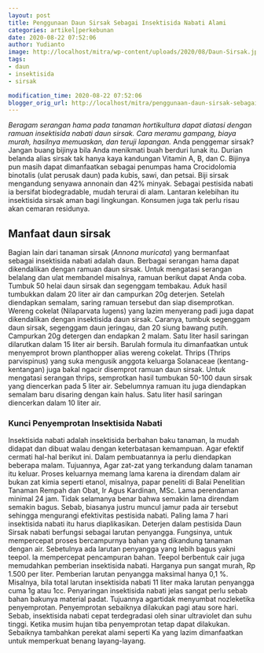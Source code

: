 ```yaml
---
layout: post
title: Penggunaan Daun Sirsak Sebagai Insektisida Nabati Alami
categories: artikel|perkebunan
date: 2020-08-22 07:52:06
author: Yudianto
image: http://localhost/mitra/wp-content/uploads/2020/08/Daun-Sirsak.jpg
tags:
- daun
- insektisida
- sirsak

modification_time: 2020-08-22 07:52:06
blogger_orig_url: http://localhost/mitra/penggunaan-daun-sirsak-sebagai.html
---
```


<em>Beragam serangan hama pada tanaman hortikultura dapat diatasi dengan ramuan insektisida nabati daun sirsak. Cara meramu gampang, biaya murah, hasilnya memuaskan, dan teruji lapangan.</em>
Anda penggemar sirsak? Jangan buang bijinya bila Anda menikmati buah berduri lunak itu. Durian belanda alias sirsak tak hanya kaya kandungan Vitamin A, B, dan C. Bijinya pun masih dapat dimanfaatkan sebagai penumpas hama Crocidolomia binotalis (ulat perusak daun) pada kubis, sawi, dan petsai.
Biji sirsak mengandung senyawa annonain dan 42% minyak.
Sebagai pestisida nabati ia bersifat biodegradable, mudah terurai di alam. Lantaran kelebihan itu insektisida sirsak aman bagi lingkungan. Konsumen juga tak perlu risau akan cemaran residunya.
<h2>Manfaat daun sirsak</h2>
Bagian lain dari tanaman sirsak (<em>Annona muricata</em>) yang bermanfaat sebagai insektisida nabati adalah daun. Berbagai serangan hama dapat dikendalikan dengan ramuan daun sirsak.
Untuk mengatasi serangan belalang dan ulat membandel misalnya, ramuan berikut dapat Anda coba. Tumbuk 50 helai daun sirsak dan segenggam tembakau. Aduk hasil tumbukkan dalam 20 liter air dan campurkan 20g deterjen. Setelah diendapkan semalam, saring ramuan tersebut dan siap disemprotkan.
Wereng cokelat (Nilaparvata lugens) yang lazim menyerang padi juga dapat dikendalikan dengan insektisida daun sirsak. Caranya, tumbuk segenggam daun sirsak, segenggam daun jeringau, dan 20 siung bawang putih. Campurkan 20g detergen dan endapkan 2 malam.
Satu liter hasil saringan dilarutkan dalam 15 liter air bersih. Barulah formula itu dimanfaatkan untuk menyemprot brown planthopper alias wereng cokelat. Thrips (Thrips parvispinus) yang suka mengusik anggota keluarga Solanaceae (kentang-kentangan) juga bakal ngacir disemprot ramuan daun sirsak.
Untuk mengatasi serangan thrips, semprotkan hasil tumbukan 50-100 daun sirsak yang diencerkan pada 5 liter air. Sebelumnya ramuan itu juga diendapkan semalam baru disaring dengan kain halus. Satu liter hasil saringan diencerkan dalam 10 liter air.
<h3>Kunci Penyemprotan Insektisida Nabati</h3>
Insektisida nabati adalah insektisida berbahan baku tanaman, la mudah didapat dan dibuat walau dengan keterbatasan kemampuan. Agar efektif cermati hal-hal berikut ini.
Dalam pembuatannya ia perlu diendapkan beberapa malam. Tujuannya, Agar zat-zat yang terkandung dalam tanaman itu keluar. Proses keluarnya memang lama karena ia direndam dalam air bukan zat kimia seperti etanol, misalnya, papar peneliti di Balai Penelitian Tanaman Rempah dan Obat, Ir Agus Kardinan, MSc.
Lama perendaman minimal 24 jam. Tidak selamanya benar bahwa semakin lama direndam semakin bagus. Sebab, biasanya justru muncul jamur pada air tersebut sehingga mengurangi efektivitas pestisida nabati. Paling lama 7 hari insektisida nabati itu harus diaplikasikan.
Deterjen dalam pestisida Daun Sirsak nabati berfungsi sebagai larutan penyangga. Fungsinya, untuk mempercepat proses bercampurnya bahan yang dikandung tanaman dengan air. Sebetulnya ada larutan penyangga yang lebih bagus yakni teepol.
la mempercepat pencampuran bahan. Teepol berbentuk cair juga memudahkan pemberian insektisida nabati. Harganya pun sangat murah, Rp 1.500 per liter. Pemberian larutan penyangga maksimal hanya 0,1 %. Misalnya, bila total larutan insektisida nabati 11 liter maka larutan penyangga cuma 1g atau 1cc.
Penyaringan insektisida nabati jelas sangat perlu sebab bahan bakunya material padat. Tujuannya agartidak menyumbat nozleketika penyemprotan. Penyemprotan sebaiknya dilakukan pagi atau sore hari. Sebab, insektisida nabati cepat terdegradasi oleh sinar ultraviolet dan suhu tinggi.
Ketika musim hujan tiba penyemprotan tetap dapat dilakukan. Sebaiknya tambahkan perekat alami seperti Ka yang lazim dimanfaatkan untuk memperkuat benang layang-layang.
